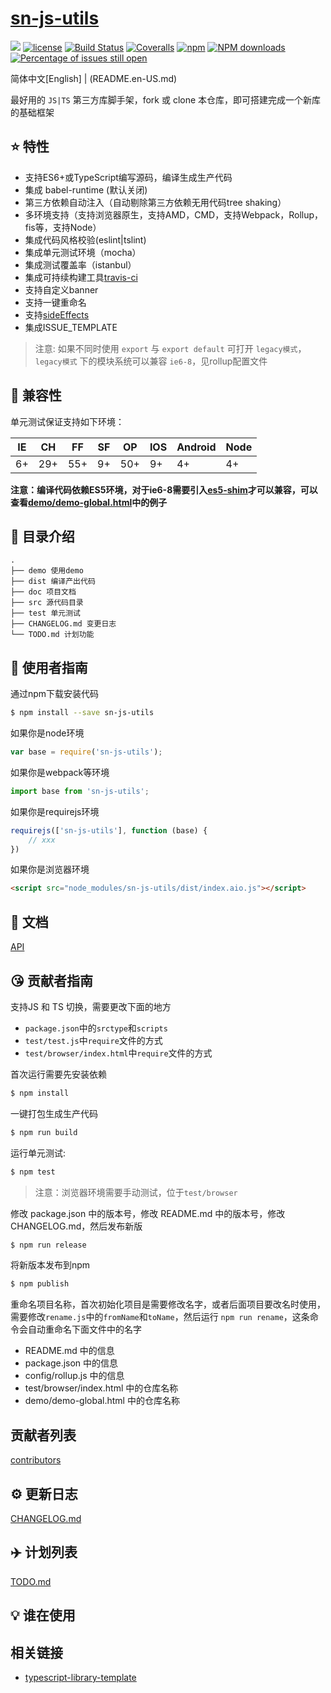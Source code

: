 # [sn-js-utils](https://github.com/CozySnail/sn-js-utils)
[![](https://img.shields.io/static/v1.svg?label=Powered%20by&message=snail&color=%3CCOLOR%3E)](https://github.com/CozySnail/sn-js-utils)
[![license](https://img.shields.io/badge/license-MIT-blue.svg)](https://github.com/CozySnail/sn-js-utils/blob/master/LICENSE)
[![Build Status](https://travis-ci.org/CozySnail/sn-js-utils.svg?branch=master)](https://travis-ci.org/CozySnail/sn-js-utils)
[![Coveralls](https://img.shields.io/coveralls/CozySnail/sn-js-utils.svg)](https://coveralls.io/github/CozySnail/sn-js-utils)
[![npm](https://img.shields.io/badge/npm-6.8.0-orange.svg)](https://www.npmjs.com/package/sn-js-utils)
[![NPM downloads](http://img.shields.io/npm/dm/sn-js-utils.svg?style=flat-square)](http://www.npmtrends.com/sn-js-utils)
[![Percentage of issues still open](http://isitmaintained.com/badge/open/CozySnail/sn-js-utils.svg)](http://isitmaintained.com/project/CozySnail/sn-js-utils "Percentage of issues still open")

简体中文[English] | (README.en-US.md)

最好用的 `JS|TS` 第三方库脚手架，fork 或 clone 本仓库，即可搭建完成一个新库的基础框架

## :star: 特性

- 支持ES6+或TypeScript编写源码，编译生成生产代码
- 集成 babel-runtime (默认关闭)
- 第三方依赖自动注入（自动剔除第三方依赖无用代码tree shaking）
- 多环境支持（支持浏览器原生，支持AMD，CMD，支持Webpack，Rollup，fis等，支持Node）
- 集成代码风格校验(eslint|tslint)
- 集成单元测试环境（mocha）
- 集成测试覆盖率（istanbul）
- 集成可持续构建工具[travis-ci](https://www.travis-ci.org/)
- 支持自定义banner
- 支持一键重命名
- 支持[sideEffects](https://juejin.im/post/5b4ff9ece51d45190c18bb65)
- 集成ISSUE_TEMPLATE

> 注意: 如果不同时使用 `export` 与 `export default` 可打开 `legacy模式`，`legacy模式` 下的模块系统可以兼容 `ie6-8`，见rollup配置文件

## :pill: 兼容性
单元测试保证支持如下环境：

| IE   | CH   | FF   | SF   | OP   | IOS  | Android   | Node  |
| ---- | ---- | ---- | ---- | ---- | ---- | ---- | ----- |
| 6+   | 29+ | 55+  | 9+   | 50+  | 9+   | 4+   | 4+ |

**注意：编译代码依赖ES5环境，对于ie6-8需要引入[es5-shim](http://github.com/es-shims/es5-shim/)才可以兼容，可以查看[demo/demo-global.html](./demo/demo-global.html)中的例子**

## :open_file_folder: 目录介绍

```
.
├── demo 使用demo
├── dist 编译产出代码
├── doc 项目文档
├── src 源代码目录
├── test 单元测试
├── CHANGELOG.md 变更日志
└── TODO.md 计划功能
```

## :rocket: 使用者指南

通过npm下载安装代码

```bash
$ npm install --save sn-js-utils
```

如果你是node环境

```js
var base = require('sn-js-utils');
```

如果你是webpack等环境

```js
import base from 'sn-js-utils';
```

如果你是requirejs环境

```js
requirejs(['sn-js-utils'], function (base) {
    // xxx
})
```

如果你是浏览器环境

```html
<script src="node_modules/sn-js-utils/dist/index.aio.js"></script>
```

## :bookmark_tabs: 文档
[API](./doc/api.zh-CN.md)

## :kissing_heart: 贡献者指南

支持JS 和 TS 切换，需要更改下面的地方

-  `package.json`中的`srctype`和`scripts`
-  `test/test.js`中`require`文件的方式
-  `test/browser/index.html`中`require`文件的方式

首次运行需要先安装依赖

```bash
$ npm install
```

一键打包生成生产代码

```bash
$ npm run build
```

运行单元测试:

```bash
$ npm test
```

> 注意：浏览器环境需要手动测试，位于`test/browser`

修改 package.json 中的版本号，修改 README.md 中的版本号，修改 CHANGELOG.md，然后发布新版

```bash
$ npm run release
```

将新版本发布到npm

```bash
$ npm publish
```

重命名项目名称，首次初始化项目是需要修改名字，或者后面项目要改名时使用，需要修改`rename.js`中的`fromName`和`toName`，然后运行 `npm run rename`，这条命令会自动重命名下面文件中的名字

- README.md 中的信息
- package.json 中的信息
- config/rollup.js 中的信息
- test/browser/index.html 中的仓库名称
- demo/demo-global.html 中的仓库名称

## 贡献者列表

[contributors](https://github.com/CozySnail/sn-js-utils/graphs/contributors)

## :gear: 更新日志
[CHANGELOG.md](./CHANGELOG.md)

## :airplane: 计划列表
[TODO.md](./TODO.md)

## :bulb: 谁在使用

## 相关链接

- [typescript-library-template](https://github.com/jiumao-fe/typescript-library-template)


